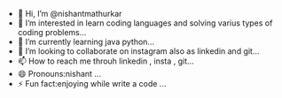 - 👋 Hi, I’m @nishantmathurkar
- 👀 I’m interested in learn coding languages and solving varius types of coding problems...
- 🌱 I’m currently learning java python...
- 💞️ I’m looking to collaborate on instagram also as  linkedin and git...
- 📫 How to reach me throuh linkedin , insta , git...
- 😄 Pronouns:nishant ...
- ⚡ Fun fact:enjoying while write a code ...

<!---
nishantmathurkar/nishantmathurkar is a ✨ special ✨ repository because its `README.md` (this file) appears on your GitHub profile.
You can click the Preview link to take a look at your changes.
--->
